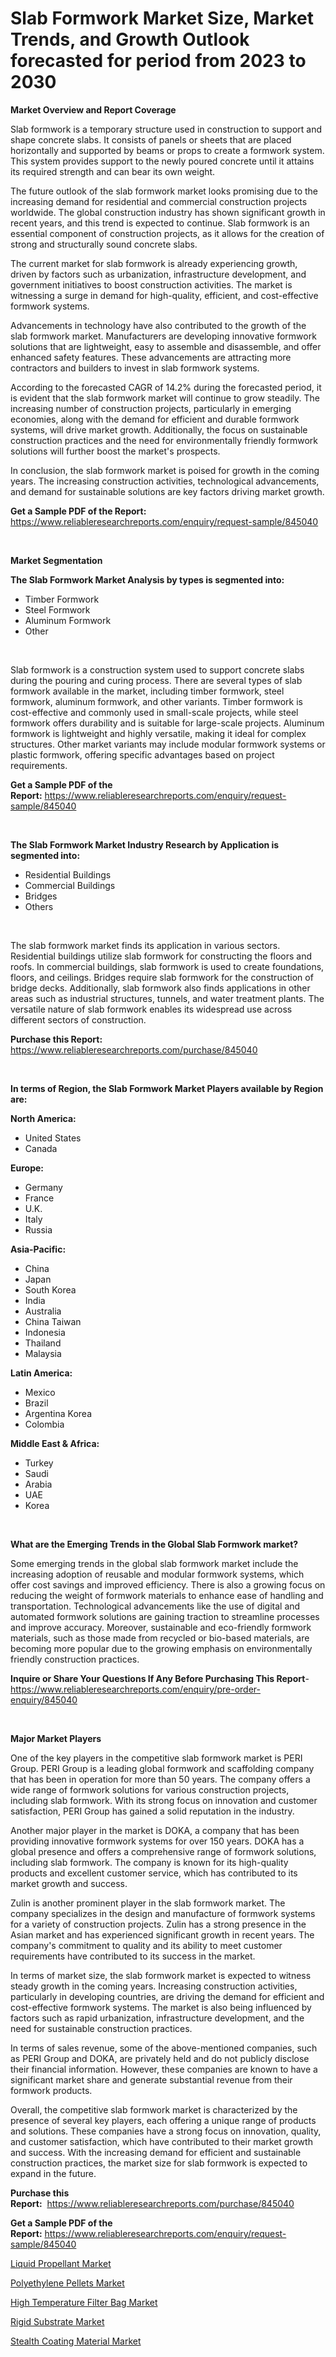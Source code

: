 <p><h1>Slab Formwork Market Size, Market Trends, and Growth Outlook forecasted for period from 2023 to 2030</h1></p><p><strong>Market Overview and Report Coverage</strong></p>
<p><p>Slab formwork is a temporary structure used in construction to support and shape concrete slabs. It consists of panels or sheets that are placed horizontally and supported by beams or props to create a formwork system. This system provides support to the newly poured concrete until it attains its required strength and can bear its own weight.</p><p>The future outlook of the slab formwork market looks promising due to the increasing demand for residential and commercial construction projects worldwide. The global construction industry has shown significant growth in recent years, and this trend is expected to continue. Slab formwork is an essential component of construction projects, as it allows for the creation of strong and structurally sound concrete slabs.</p><p>The current market for slab formwork is already experiencing growth, driven by factors such as urbanization, infrastructure development, and government initiatives to boost construction activities. The market is witnessing a surge in demand for high-quality, efficient, and cost-effective formwork systems.</p><p>Advancements in technology have also contributed to the growth of the slab formwork market. Manufacturers are developing innovative formwork solutions that are lightweight, easy to assemble and disassemble, and offer enhanced safety features. These advancements are attracting more contractors and builders to invest in slab formwork systems.</p><p>According to the forecasted CAGR of 14.2% during the forecasted period, it is evident that the slab formwork market will continue to grow steadily. The increasing number of construction projects, particularly in emerging economies, along with the demand for efficient and durable formwork systems, will drive market growth. Additionally, the focus on sustainable construction practices and the need for environmentally friendly formwork solutions will further boost the market's prospects.</p><p>In conclusion, the slab formwork market is poised for growth in the coming years. The increasing construction activities, technological advancements, and demand for sustainable solutions are key factors driving market growth.</p></p>
<p><strong>Get a Sample PDF of the Report:</strong> <a href="https://www.reliableresearchreports.com/enquiry/request-sample/845040">https://www.reliableresearchreports.com/enquiry/request-sample/845040</a></p>
<p>&nbsp;</p>
<p><strong>Market Segmentation</strong></p>
<p><strong>The Slab Formwork Market Analysis by types is segmented into:</strong></p>
<p><ul><li>Timber Formwork</li><li>Steel Formwork</li><li>Aluminum Formwork</li><li>Other</li></ul></p>
<p>&nbsp;</p>
<p><p>Slab formwork is a construction system used to support concrete slabs during the pouring and curing process. There are several types of slab formwork available in the market, including timber formwork, steel formwork, aluminum formwork, and other variants. Timber formwork is cost-effective and commonly used in small-scale projects, while steel formwork offers durability and is suitable for large-scale projects. Aluminum formwork is lightweight and highly versatile, making it ideal for complex structures. Other market variants may include modular formwork systems or plastic formwork, offering specific advantages based on project requirements.</p></p>
<p><strong>Get a Sample PDF of the Report:</strong>&nbsp;<a href="https://www.reliableresearchreports.com/enquiry/request-sample/845040">https://www.reliableresearchreports.com/enquiry/request-sample/845040</a></p>
<p>&nbsp;</p>
<p><strong>The Slab Formwork Market Industry Research by Application is segmented into:</strong></p>
<p><ul><li>Residential Buildings</li><li>Commercial Buildings</li><li>Bridges</li><li>Others</li></ul></p>
<p>&nbsp;</p>
<p><p>The slab formwork market finds its application in various sectors. Residential buildings utilize slab formwork for constructing the floors and roofs. In commercial buildings, slab formwork is used to create foundations, floors, and ceilings. Bridges require slab formwork for the construction of bridge decks. Additionally, slab formwork also finds applications in other areas such as industrial structures, tunnels, and water treatment plants. The versatile nature of slab formwork enables its widespread use across different sectors of construction.</p></p>
<p><strong>Purchase this Report:</strong>&nbsp; <a href="https://www.reliableresearchreports.com/purchase/845040">https://www.reliableresearchreports.com/purchase/845040</a></p>
<p>&nbsp;</p>
<p><strong>In terms of Region, the Slab Formwork Market Players available by Region are:</strong></p>
<p>
    <p> <strong> North America: </strong>
        <ul>
            <li>United States</li>
            <li>Canada</li>
        </ul>
        </p> 
    <p> <strong> Europe: </strong>
        <ul>
            <li>Germany</li>
            <li>France</li>
            <li>U.K.</li>
            <li>Italy</li>
            <li>Russia</li>
        </ul>
        </p> 
    <p> <strong> Asia-Pacific: </strong>
        <ul>
            <li>China</li>
            <li>Japan</li>
            <li>South Korea</li>
            <li>India</li>
            <li>Australia</li>
            <li>China Taiwan</li>
            <li>Indonesia</li>
            <li>Thailand</li>
            <li>Malaysia</li>
        </ul>
        </p> 
    <p> <strong> Latin America: </strong>
        <ul>
            <li>Mexico</li>
            <li>Brazil</li>
            <li>Argentina Korea</li>
            <li>Colombia</li>
        </ul>
        </p> 
    <p> <strong> Middle East & Africa: </strong>
        <ul>
            <li>Turkey</li>
            <li>Saudi</li>
            <li>Arabia</li>
            <li>UAE</li>
            <li>Korea</li>
        </ul>
    </p>
    </p>
<p>&nbsp;</p>
<p><strong>What are the Emerging Trends in the Global Slab Formwork market?</strong></p>
<p><p>Some emerging trends in the global slab formwork market include the increasing adoption of reusable and modular formwork systems, which offer cost savings and improved efficiency. There is also a growing focus on reducing the weight of formwork materials to enhance ease of handling and transportation. Technological advancements like the use of digital and automated formwork solutions are gaining traction to streamline processes and improve accuracy. Moreover, sustainable and eco-friendly formwork materials, such as those made from recycled or bio-based materials, are becoming more popular due to the growing emphasis on environmentally friendly construction practices.</p></p>
<p><strong>Inquire or Share Your Questions If Any Before Purchasing This Report</strong>- <a href="https://www.reliableresearchreports.com/enquiry/pre-order-enquiry/845040">https://www.reliableresearchreports.com/enquiry/pre-order-enquiry/845040</a></p>
<p>&nbsp;</p>
<p><strong>Major Market Players</strong></p>
<p><p>One of the key players in the competitive slab formwork market is PERI Group. PERI Group is a leading global formwork and scaffolding company that has been in operation for more than 50 years. The company offers a wide range of formwork solutions for various construction projects, including slab formwork. With its strong focus on innovation and customer satisfaction, PERI Group has gained a solid reputation in the industry.</p><p>Another major player in the market is DOKA, a company that has been providing innovative formwork systems for over 150 years. DOKA has a global presence and offers a comprehensive range of formwork solutions, including slab formwork. The company is known for its high-quality products and excellent customer service, which has contributed to its market growth and success.</p><p>Zulin is another prominent player in the slab formwork market. The company specializes in the design and manufacture of formwork systems for a variety of construction projects. Zulin has a strong presence in the Asian market and has experienced significant growth in recent years. The company's commitment to quality and its ability to meet customer requirements have contributed to its success in the market.</p><p>In terms of market size, the slab formwork market is expected to witness steady growth in the coming years. Increasing construction activities, particularly in developing countries, are driving the demand for efficient and cost-effective formwork systems. The market is also being influenced by factors such as rapid urbanization, infrastructure development, and the need for sustainable construction practices.</p><p>In terms of sales revenue, some of the above-mentioned companies, such as PERI Group and DOKA, are privately held and do not publicly disclose their financial information. However, these companies are known to have a significant market share and generate substantial revenue from their formwork products.</p><p>Overall, the competitive slab formwork market is characterized by the presence of several key players, each offering a unique range of products and solutions. These companies have a strong focus on innovation, quality, and customer satisfaction, which have contributed to their market growth and success. With the increasing demand for efficient and sustainable construction practices, the market size for slab formwork is expected to expand in the future.</p></p>
<p><strong>Purchase this Report:</strong>&nbsp;&nbsp;<a href="https://www.reliableresearchreports.com/purchase/845040">https://www.reliableresearchreports.com/purchase/845040</a></p>
<p></p>
<p><strong>Get a Sample PDF of the Report:</strong>&nbsp;<a href="https://www.reliableresearchreports.com/enquiry/request-sample/845040">https://www.reliableresearchreports.com/enquiry/request-sample/845040</a></p>
<p><p><a href="https://github.com/abbypearson7765/Market-Research-Report-List-1/blob/main/liquid-propellant-market.md">Liquid Propellant Market</a></p><p><a href="https://github.com/jonneygiverf/Market-Research-Report-List-1/blob/main/polyethylene-pellets-market.md">Polyethylene Pellets Market</a></p><p><a href="https://github.com/grishafomin4852/Market-Research-Report-List-1/blob/main/high-temperature-filter-bag-market.md">High Temperature Filter Bag Market</a></p><p><a href="https://github.com/dziulagalemab/Market-Research-Report-List-1/blob/main/rigid-substrate-market.md">Rigid Substrate Market</a></p><p><a href="https://github.com/ruslanpoljakovrd177/Market-Research-Report-List-1/blob/main/stealth-coating-material-market.md">Stealth Coating Material Market</a></p></p>